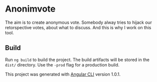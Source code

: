 # Anonimvote
The aim is to create anonymous vote. Somebody alway tries to hijack our retorspective votes, about what to discuss. And this is why I work on this tool.

## Build
Run `ng build` to build the project. The build artifacts will be stored in the `dist/` directory. Use the `-prod` flag for a production build.



This project was generated with [Angular CLI](https://github.com/angular/angular-cli) version 1.0.1.
